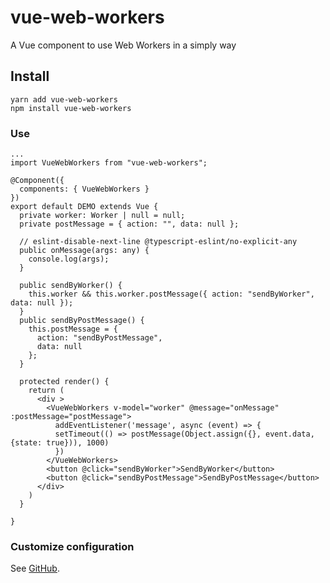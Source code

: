 # vue-web-workers

A Vue component to use Web Workers in a simply way

## Install

```shell
yarn add vue-web-workers
npm install vue-web-workers
```

### Use

```tsx
...
import VueWebWorkers from "vue-web-workers";

@Component({
  components: { VueWebWorkers }
})
export default DEMO extends Vue {
  private worker: Worker | null = null;
  private postMessage = { action: "", data: null };

  // eslint-disable-next-line @typescript-eslint/no-explicit-any
  public onMessage(args: any) {
    console.log(args);
  }

  public sendByWorker() {
    this.worker && this.worker.postMessage({ action: "sendByWorker", data: null });
  }
  public sendByPostMessage() {
    this.postMessage = {
      action: "sendByPostMessage",
      data: null
    };
  }

  protected render() {
    return (
      <div >
        <VueWebWorkers v-model="worker" @message="onMessage" :postMessage="postMessage">
          addEventListener('message', async (event) => {
          setTimeout(() => postMessage(Object.assign({}, event.data, {state: true})), 1000)
          })
        </VueWebWorkers>
        <button @click="sendByWorker">SendByWorker</button>
        <button @click="sendByPostMessage">SendByPostMessage</button>
      </div>
    )
  }

}

```

### Customize configuration

See [GitHub](https://github.com/17318613875/vue-web-workers).
